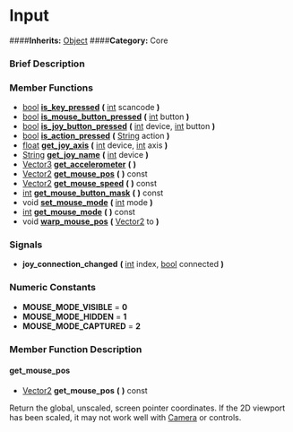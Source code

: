 #  Input  
####**Inherits:** [Object](class_object)
####**Category:** Core

###  Brief Description  


###  Member Functions 
  * [bool](class_bool)  **[is&#95;key&#95;pressed](#is_key_pressed)**  **(** [int](class_int) scancode  **)**
  * [bool](class_bool)  **[is&#95;mouse&#95;button&#95;pressed](#is_mouse_button_pressed)**  **(** [int](class_int) button  **)**
  * [bool](class_bool)  **[is&#95;joy&#95;button&#95;pressed](#is_joy_button_pressed)**  **(** [int](class_int) device, [int](class_int) button  **)**
  * [bool](class_bool)  **[is&#95;action&#95;pressed](#is_action_pressed)**  **(** [String](class_string) action  **)**
  * [float](class_float)  **[get&#95;joy&#95;axis](#get_joy_axis)**  **(** [int](class_int) device, [int](class_int) axis  **)**
  * [String](class_string)  **[get&#95;joy&#95;name](#get_joy_name)**  **(** [int](class_int) device  **)**
  * [Vector3](class_vector3)  **[get&#95;accelerometer](#get_accelerometer)**  **(** **)**
  * [Vector2](class_vector2)  **[get&#95;mouse&#95;pos](#get_mouse_pos)**  **(** **)** const
  * [Vector2](class_vector2)  **[get&#95;mouse&#95;speed](#get_mouse_speed)**  **(** **)** const
  * [int](class_int)  **[get&#95;mouse&#95;button&#95;mask](#get_mouse_button_mask)**  **(** **)** const
  * void  **[set&#95;mouse&#95;mode](#set_mouse_mode)**  **(** [int](class_int) mode  **)**
  * [int](class_int)  **[get&#95;mouse&#95;mode](#get_mouse_mode)**  **(** **)** const
  * void  **[warp&#95;mouse&#95;pos](#warp_mouse_pos)**  **(** [Vector2](class_vector2) to  **)**

###  Signals  
  *  **joy&#95;connection&#95;changed**  **(** [int](class_int) index, [bool](class_bool) connected  **)**

###  Numeric Constants  
  * **MOUSE_MODE_VISIBLE** = **0**
  * **MOUSE_MODE_HIDDEN** = **1**
  * **MOUSE_MODE_CAPTURED** = **2**

###  Member Function Description  

#### <a name="get_mouse_pos">get_mouse_pos</a>
  * [Vector2](class_vector2)  **get&#95;mouse&#95;pos**  **(** **)** const

Return the global, unscaled, screen pointer coordinates.
			If the 2D viewport has been scaled, it may not work well
			with [Camera](class_camera) or controls.
